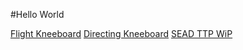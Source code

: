 #Hello World

[Flight Kneeboard](https://daviddcs.github.io/kneeboard/)
[Directing Kneeboard](https://daviddcs.github.io/directing/)
[SEAD TTP WiP](sead.md)
